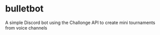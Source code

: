 # bulletbot
A simple Discord bot using the Challonge API to create mini tournaments from voice channels
